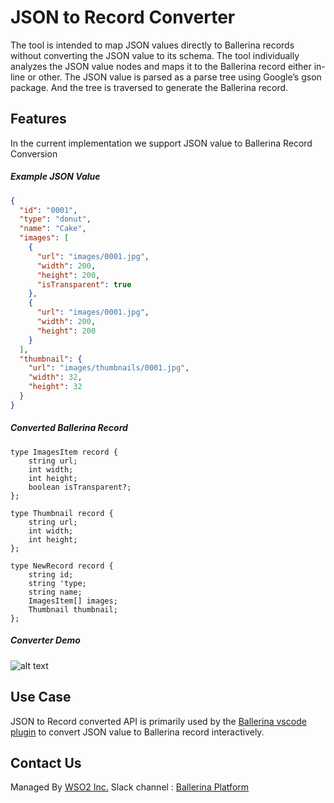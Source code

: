 # JSON to Record Converter

The tool is intended to map JSON values directly to Ballerina records without converting the JSON value to its schema. The tool individually analyzes the JSON value nodes and maps it to the Ballerina record either in-line or other. The JSON value is parsed as a parse tree using Google’s gson package. And the tree is traversed to generate the Ballerina record.

## Features
In the current implementation we support JSON value to Ballerina Record Conversion

##### _Example JSON Value_
```json
{
  "id": "0001",
  "type": "donut",
  "name": "Cake",
  "images": [
    {
      "url": "images/0001.jpg",
      "width": 200,
      "height": 200,
      "isTransparent": true
    },
    {
      "url": "images/0001.jpg",
      "width": 200,
      "height": 200
    }
  ],
  "thumbnail": {
    "url": "images/thumbnails/0001.jpg",
    "width": 32,
    "height": 32
  }
}
```

##### _Converted Ballerina Record_
```ballerina
type ImagesItem record {
    string url;
    int width;
    int height;
    boolean isTransparent?;
};

type Thumbnail record {
    string url;
    int width;
    int height;
};

type NewRecord record {
    string id;
    string 'type;
    string name;
    ImagesItem[] images;
    Thumbnail thumbnail;
};
```

##### _Converter Demo_
![alt text](./docs/images/converterDemo.gif?raw=true "Converter Demo")

## Use Case
JSON to Record converted API is primarily used by the [Ballerina vscode plugin](https://marketplace.visualstudio.com/items?itemName=WSO2.ballerina) to convert JSON value to Ballerina record interactively.


## Contact Us
Managed By [WSO2 Inc.](https://wso2.com/)
Slack channel : [Ballerina Platform](https://ballerina-platform.slack.com/)
